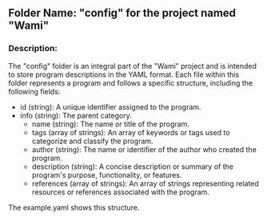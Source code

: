 ## Folder Name: "config" for the project named "Wami"

### Description:

The "config" folder is an integral part of the "Wami" project and is intended to store program descriptions in the YAML format. Each file within this folder represents a program and follows a specific structure, including the following fields:

* id (string): A unique identifier assigned to the program.
* info (string): The parent category.
    * name (string): The name or title of the program.
    * tags (array of strings): An array of keywords or tags used to categorize and classify the program.
    * author (string): The name or identifier of the author who created the program.
    * description (string): A concise description or summary of the program's purpose, functionality, or features.
    * references (array of strings): An array of strings representing related resources or references associated with the program.

The example.yaml shows this structure.